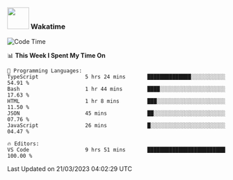 ### <img src="https://media.giphy.com/media/VgCDAzcKvsR6OM0uWg/giphy.gif" width="50"> Wakatime

  <!--START_SECTION:waka-->
![Code Time](http://img.shields.io/badge/Code%20Time-1%2C321%20hrs%2044%20mins-blue)

📊 **This Week I Spent My Time On** 

```text
💬 Programming Languages: 
TypeScript               5 hrs 24 mins       ██████████████░░░░░░░░░░░   54.91 % 
Bash                     1 hr 44 mins        ████░░░░░░░░░░░░░░░░░░░░░   17.63 % 
HTML                     1 hr 8 mins         ███░░░░░░░░░░░░░░░░░░░░░░   11.50 % 
JSON                     45 mins             ██░░░░░░░░░░░░░░░░░░░░░░░   07.76 % 
JavaScript               26 mins             █░░░░░░░░░░░░░░░░░░░░░░░░   04.47 % 

🔥 Editors: 
VS Code                  9 hrs 51 mins       █████████████████████████   100.00 % 
```


 Last Updated on 21/03/2023 04:02:29 UTC
<!--END_SECTION:waka-->
